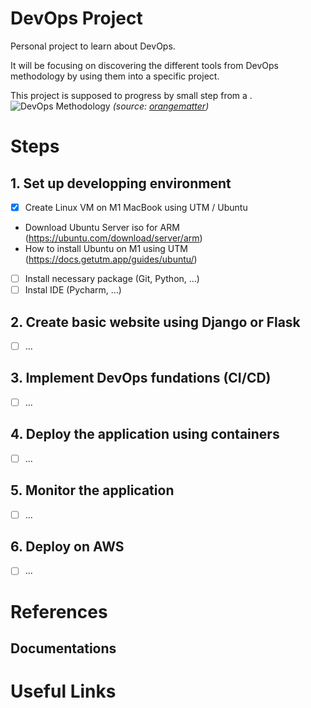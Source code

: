 # DevOps Project
Personal project to learn about DevOps.

It will be focusing on discovering the different tools from DevOps methodology by using them into a specific project.

This project is supposed to progress by small step from a .
![DevOps Methodology](https://github.com/tpemeja/devOps/assets/74564644/6f70a4fd-7ecd-4aac-ab42-45632a1728cf)
 _(source: [orangematter](https://orangematter.solarwinds.com/2022/03/21/what-is-devops/))_

# Steps
## 1. Set up developping environment

- [X] Create Linux VM on M1 MacBook using UTM / Ubuntu
 - Download Ubuntu Server iso for ARM (https://ubuntu.com/download/server/arm)
 - How to install Ubuntu on M1 using UTM (https://docs.getutm.app/guides/ubuntu/)
- [ ] Install necessary package (Git, Python, ...)
- [ ] Instal IDE (Pycharm, ...)

## 2. Create basic website using Django or Flask

- [ ] ...

## 3. Implement DevOps fundations (CI/CD)

- [ ] ...

## 4. Deploy the application using containers

- [ ] ...

## 5. Monitor the application

- [ ] ...

## 6. Deploy on AWS

- [ ] ...

# References
## Documentations

# Useful Links
